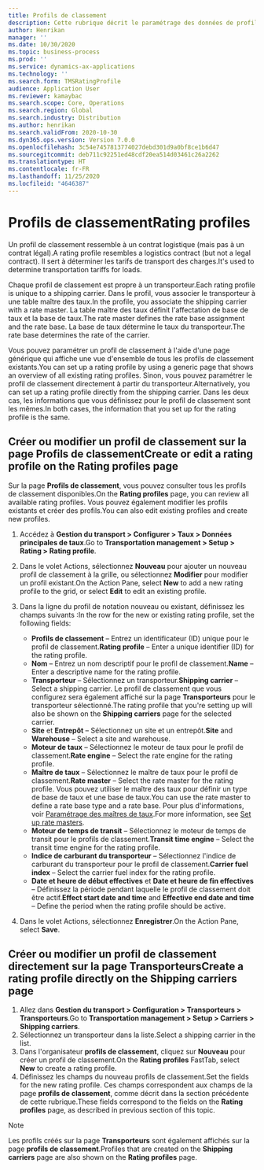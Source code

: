 ```yaml
---
title: Profils de classement
description: Cette rubrique décrit le paramétrage des données de profils de classement.
author: Henrikan
manager: ''
ms.date: 10/30/2020
ms.topic: business-process
ms.prod: ''
ms.service: dynamics-ax-applications
ms.technology: ''
ms.search.form: TMSRatingProfile
audience: Application User
ms.reviewer: kamaybac
ms.search.scope: Core, Operations
ms.search.region: Global
ms.search.industry: Distribution
ms.author: henrikan
ms.search.validFrom: 2020-10-30
ms.dyn365.ops.version: Version 7.0.0
ms.openlocfilehash: 3c54e7457813774027debd301d9a0bf8ce1b6d47
ms.sourcegitcommit: deb711c92251ed48cdf20ea514d03461c26a2262
ms.translationtype: HT
ms.contentlocale: fr-FR
ms.lasthandoff: 11/25/2020
ms.locfileid: "4646387"
---
```

# <a name="rating-profiles"></a><span data-ttu-id="e2744-103">Profils de classement</span><span class="sxs-lookup"><span data-stu-id="e2744-103">Rating profiles</span></span>

<span data-ttu-id="e2744-104">Un profil de classement ressemble à un contrat logistique (mais pas à un contrat légal).</span><span class="sxs-lookup"><span data-stu-id="e2744-104">A rating profile resembles a logistics contract (but not a legal contract).</span></span> <span data-ttu-id="e2744-105">Il sert à déterminer les tarifs de transport des charges.</span><span class="sxs-lookup"><span data-stu-id="e2744-105">It's used to determine transportation tariffs for loads.</span></span> 

<span data-ttu-id="e2744-106">Chaque profil de classement est propre à un transporteur.</span><span class="sxs-lookup"><span data-stu-id="e2744-106">Each rating profile is unique to a shipping carrier.</span></span> <span data-ttu-id="e2744-107">Dans le profil, vous associer le transporteur à une table maître des taux.</span><span class="sxs-lookup"><span data-stu-id="e2744-107">In the profile, you associate the shipping carrier with a rate master.</span></span> <span data-ttu-id="e2744-108">La table maître des taux définit l'affectation de base de taux et la base de taux.</span><span class="sxs-lookup"><span data-stu-id="e2744-108">The rate master defines the rate base assignment and the rate base.</span></span> <span data-ttu-id="e2744-109">La base de taux détermine le taux du transporteur.</span><span class="sxs-lookup"><span data-stu-id="e2744-109">The rate base determines the rate of the carrier.</span></span>

<span data-ttu-id="e2744-110">Vous pouvez paramétrer un profil de classement à l'aide d'une page générique qui affiche une vue d'ensemble de tous les profils de classement existants.</span><span class="sxs-lookup"><span data-stu-id="e2744-110">You can set up a rating profile by using a generic page that shows an overview of all existing rating profiles.</span></span> <span data-ttu-id="e2744-111">Sinon, vous pouvez paramétrer le profil de classement directement à partir du transporteur.</span><span class="sxs-lookup"><span data-stu-id="e2744-111">Alternatively, you can set up a rating profile directly from the shipping carrier.</span></span> <span data-ttu-id="e2744-112">Dans les deux cas, les informations que vous définissez pour le profil de classement sont les mêmes.</span><span class="sxs-lookup"><span data-stu-id="e2744-112">In both cases, the information that you set up for the rating profile is the same.</span></span>

## <a name="create-or-edit-a-rating-profile-on-the-rating-profiles-page"></a><span data-ttu-id="e2744-113">Créer ou modifier un profil de classement sur la page Profils de classement</span><span class="sxs-lookup"><span data-stu-id="e2744-113">Create or edit a rating profile on the Rating profiles page</span></span>

<span data-ttu-id="e2744-114">Sur la page **Profils de classement**, vous pouvez consulter tous les profils de classement disponibles.</span><span class="sxs-lookup"><span data-stu-id="e2744-114">On the **Rating profiles** page, you can review all available rating profiles.</span></span> <span data-ttu-id="e2744-115">Vous pouvez également modifier les profils existants et créer des profils.</span><span class="sxs-lookup"><span data-stu-id="e2744-115">You can also edit existing profiles and create new profiles.</span></span>

1. <span data-ttu-id="e2744-116">Accédez à **Gestion du transport \> Configurer \> Taux \> Données principales de taux**.</span><span class="sxs-lookup"><span data-stu-id="e2744-116">Go to **Transportation management \> Setup \> Rating \> Rating profile**.</span></span>
1. <span data-ttu-id="e2744-117">Dans le volet Actions, sélectionnez **Nouveau** pour ajouter un nouveau profil de classement à la grille, ou sélectionnez **Modifier** pour modifier un profil existant.</span><span class="sxs-lookup"><span data-stu-id="e2744-117">On the Action Pane, select **New** to add a new rating profile to the grid, or select **Edit** to edit an existing profile.</span></span>
1. <span data-ttu-id="e2744-118">Dans la ligne du profil de notation nouveau ou existant, définissez les champs suivants :</span><span class="sxs-lookup"><span data-stu-id="e2744-118">In the row for the new or existing rating profile, set the following fields:</span></span>

    - <span data-ttu-id="e2744-119">**Profils de classement** – Entrez un identificateur (ID) unique pour le profil de classement.</span><span class="sxs-lookup"><span data-stu-id="e2744-119">**Rating profile** – Enter a unique identifier (ID) for the rating profile.</span></span>
    - <span data-ttu-id="e2744-120">**Nom** – Entrez un nom descriptif pour le profil de classement.</span><span class="sxs-lookup"><span data-stu-id="e2744-120">**Name** – Enter a descriptive name for the rating profile.</span></span>
    - <span data-ttu-id="e2744-121">**Transporteur** – Sélectionnez un transporteur.</span><span class="sxs-lookup"><span data-stu-id="e2744-121">**Shipping carrier** – Select a shipping carrier.</span></span> <span data-ttu-id="e2744-122">Le profil de classement que vous configurez sera également affiché sur la page **Transporteurs** pour le transporteur sélectionné.</span><span class="sxs-lookup"><span data-stu-id="e2744-122">The rating profile that you're setting up will also be shown on the **Shipping carriers** page for the selected carrier.</span></span>
    - <span data-ttu-id="e2744-123">**Site** et **Entrepôt** – Sélectionnez un site et un entrepôt.</span><span class="sxs-lookup"><span data-stu-id="e2744-123">**Site** and **Warehouse** – Select a site and warehouse.</span></span>
    - <span data-ttu-id="e2744-124">**Moteur de taux** – Sélectionnez le moteur de taux pour le profil de classement.</span><span class="sxs-lookup"><span data-stu-id="e2744-124">**Rate engine** – Select the rate engine for the rating profile.</span></span>
    - <span data-ttu-id="e2744-125">**Maître de taux** – Sélectionnez le maître de taux pour le profil de classement.</span><span class="sxs-lookup"><span data-stu-id="e2744-125">**Rate master** – Select the rate master for the rating profile.</span></span> <span data-ttu-id="e2744-126">Vous pouvez utiliser le maître des taux pour définir un type de base de taux et une base de taux.</span><span class="sxs-lookup"><span data-stu-id="e2744-126">You can use the rate master to define a rate base type and a rate base.</span></span> <span data-ttu-id="e2744-127">Pour plus d'informations, voir [Paramétrage des maîtres de taux](set-up-rate-masters.md).</span><span class="sxs-lookup"><span data-stu-id="e2744-127">For more information, see [Set up rate masters](set-up-rate-masters.md).</span></span>
    - <span data-ttu-id="e2744-128">**Moteur de temps de transit** – Sélectionnez le moteur de temps de transit pour le profils de classement.</span><span class="sxs-lookup"><span data-stu-id="e2744-128">**Transit time engine** – Select the transit time engine for the rating profile.</span></span>
    - <span data-ttu-id="e2744-129">**Indice de carburant du transporteur** – Sélectionnez l'indice de carburant du transporteur pour le profil de classement.</span><span class="sxs-lookup"><span data-stu-id="e2744-129">**Carrier fuel index** – Select the carrier fuel index for the rating profile.</span></span>
    - <span data-ttu-id="e2744-130">**Date et heure de début effectives** et **Date et heure de fin effectives** – Définissez la période pendant laquelle le profil de classement doit être actif.</span><span class="sxs-lookup"><span data-stu-id="e2744-130">**Effect start date and time** and **Effective end date and time** – Define the period when the rating profile should be active.</span></span>

1. <span data-ttu-id="e2744-131">Dans le volet Actions, sélectionnez **Enregistrer**.</span><span class="sxs-lookup"><span data-stu-id="e2744-131">On the Action Pane, select **Save**.</span></span>

## <a name="create-a-rating-profile-directly-on-the-shipping-carriers-page"></a><span data-ttu-id="e2744-132">Créer ou modifier un profil de classement directement sur la page Transporteurs</span><span class="sxs-lookup"><span data-stu-id="e2744-132">Create a rating profile directly on the Shipping carriers page</span></span>

1. <span data-ttu-id="e2744-133">Allez dans **Gestion du transport \> Configuration \> Transporteurs \> Transporteurs**.</span><span class="sxs-lookup"><span data-stu-id="e2744-133">Go to **Transportation management \> Setup \> Carriers \> Shipping carriers**.</span></span>
1. <span data-ttu-id="e2744-134">Sélectionnez un transporteur dans la liste.</span><span class="sxs-lookup"><span data-stu-id="e2744-134">Select a shipping carrier in the list.</span></span>
1. <span data-ttu-id="e2744-135">Dans l'organisateur **profils de classement**, cliquez sur **Nouveau** pour créer un profil de classement.</span><span class="sxs-lookup"><span data-stu-id="e2744-135">On the **Rating profiles** FastTab, select **New** to create a rating profile.</span></span>
1. <span data-ttu-id="e2744-136">Définissez les champs du nouveau profils de classement.</span><span class="sxs-lookup"><span data-stu-id="e2744-136">Set the fields for the new rating profile.</span></span> <span data-ttu-id="e2744-137">Ces champs correspondent aux champs de la page **profils de classement**, comme décrit dans la section précédente de cette rubrique.</span><span class="sxs-lookup"><span data-stu-id="e2744-137">These fields correspond to the fields on the **Rating profiles** page, as described in previous section of this topic.</span></span>

> [!NOTE]
> <span data-ttu-id="e2744-138">Les profils créés sur la page **Transporteurs** sont également affichés sur la page **profils de classement**.</span><span class="sxs-lookup"><span data-stu-id="e2744-138">Profiles that are created on the **Shipping carriers** page are also shown on the **Rating profiles** page.</span></span>

